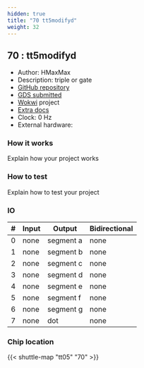 ```yaml
---
hidden: true
title: "70 tt5modifyd"
weight: 32
---
```


## 70 : tt5modifyd

* Author: HMaxMax
* Description: triple or gate
* [GitHub repository](https://github.com/HMaxMax/tt5modifyd)
* [GDS submitted](https://github.com/HMaxMax/tt5modifyd/actions/runs/6750368271)
* [Wokwi](https://wokwi.com/projects/380409532780455937) project
* [Extra docs]()
* Clock: 0 Hz
* External hardware: 



### How it works

Explain how your project works


### How to test

Explain how to test your project


### IO

| # | Input        | Output       | Bidirectional      |
|---|--------------|--------------| -------------------|
| 0 | none  | segment a | none |
| 1 | none  | segment b | none |
| 2 | none  | segment c | none |
| 3 | none  | segment d | none |
| 4 | none  | segment e | none |
| 5 | none  | segment f | none |
| 6 | none  | segment g | none |
| 7 | none  | dot | none |

### Chip location

{{< shuttle-map "tt05" "70" >}}
